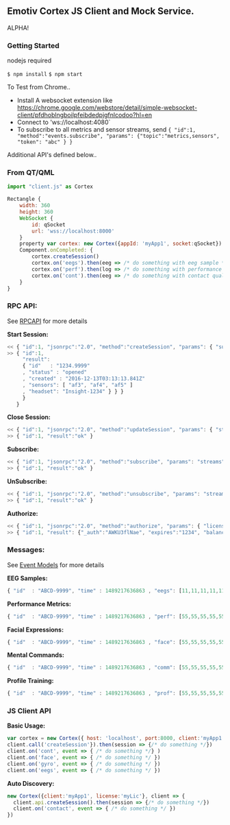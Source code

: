 ## Emotiv Cortex JS Client and Mock Service.

ALPHA!

### Getting Started 

nodejs required

`$ npm install`
`$ npm start`

To Test from Chrome..

- Install A websocket extension like https://chrome.google.com/webstore/detail/simple-websocket-client/pfdhoblngboilpfeibdedpjgfnlcodoo?hl=en
- Connect to 'ws://localhost:4080`
- To subscribe to all metrics and sensor streams, send `{ "id":1, "method":"events.subscribe", "params": {"topic":"metrics,sensors", "token": "abc" } }`

Additional API's defined below..

### From QT/QML

```javascript
import "client.js" as Cortex

Rectangle {
	width: 360
	height: 360
	WebSocket {
		id: qSocket
		url: 'wss://localhost:8000'
	}
	property var cortex: new Cortex({appId: 'myApp1', socket:qSocket})
	Component.onCompleted: {
		cortex.createSession()
		cortex.on('eegs').then(eeg => /* do something with eeg sample */)
		cortex.on('perf').then(log => /* do something with performance metrics */)
		cortex.on('cont').then(eeg => /* do something with contact quality */)
	}
}
```


### RPC API: 

See [RPCAPI](/emotiv/cortex/wiki/rpcapi.md) for more details

__Start Session:__
```javascript
<< { "id":1, "jsonrpc":"2.0", "method":"createSession", "params": { "subscribe":["cont"], "_auth": "abc" } }
>> { "id":1, 
     "result":  
     { "id"   : "1234.9999"
     , "status" : "opened"
     , "created" : "2016-12-13T03:13:13.841Z"
     , "sensors": [ "af3", "af4", "af5" ]
     , "headset": "Insight-1234" } } }
     }
   }
```

__Close Session:__
```javascript
<< { "id":1, "jsonrpc":"2.0", "method":"updateSession", "params": { "status": "closed", "_auth": "abc" } }
>> { "id":1, "result":"ok" }
```

__Subscribe:__
```javascript
<< { "id":1, "jsonrpc":"2.0", "method":"subscribe", "params": "streams":["perf","cont"], "_auth": "abc" } }
>> { "id":1, "result":"ok" }
```

__UnSubscribe:__
```javascript
<< { "id":1, "jsonrpc":"2.0", "method":"unsubscribe", "params": "streams":["perf","eegs"], "_auth": "abc" } }
>> { "id":1, "result":"ok" }
```

__Authorize:__
```javascript
<< { "id":1, "jsonrpc":"2.0", "method":"authorize", "params": { "license:"myLic1" } }
>> { "id":1, "result": {"_auth":"AWKU3flNae", "expires":"1234", "balance":10}}
```
### Messages: 
See [Event Models](/emotiv/cortex/wiki/events.md) for more details

__EEG Samples:__
```javascript
{ "id"  : "ABCD-9999", "time" : 1489217636863 , "eegs": [11,11,11,11,11] }
```

__Performance Metrics:__
```javascript
{ "id"  : "ABCD-9999", "time" : 1489217636863 , "perf": [55,55,55,55,55,55] }
```

__Facial Expressions:__
```javascript
{ "id"  : "ABCD-9999", "time" : 1489217636863 , "face": [55,55,55,55,55,55] }
```

__Mental Commands:__
```javascript
{ "id"  : "ABCD-9999", "time" : 1489217636863 , "comm": [55,55,55,55,55,55] }
```

__Profile Training:__
```javascript
{ "id"  : "ABCD-9999", "time" : 1489217636863 , "prof": [55,55,55,55,55,55] }
```


### JS Client API


__Basic Usage:__
```javascript
var cortex = new Cortex({ host: 'localhost', port:8000, client:'myApp1', license:'myLic1'})
client.call('createSession'}).then(session => {/* do something */})
client.on('cont', event => { /* do something */} )
client.on('face', event => { /* do something */ })
client.on('gyro', event => { /* do something */ })
client.on('eegs', event => { /* do something */ })

```
__Auto Discovery:__
```javascript
new Cortex({client:'myApp1', license:'myLic'}, client => {
  client.api.createSession().then(session => {/* do something */})
  client.on('contact', event => { /* do something */ })
})
```